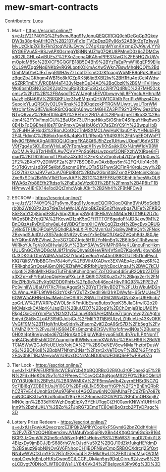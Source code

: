 # mew-smart-contracts

Contributors: Luca

1. Mart - https://escript.online/?s=eJztV21P40YQ%2Fs6vmJ6qq91yJonuQEQClRCiQ0chDeGqCp3QkqyDW3s38q4pAfHfO7t%2B2107vFx1qlTVEpDszDPv86x52AB8trZgTz1wyJlMyUzCkIpZGi1lxFkh2toqVU9JQvtwlC74gKzgnMYxnKVzmpZyA9uvLYY8BYG6EVuA5H9SJvAPXGcrmgYl8jNNhUZ1g07QKU8PMnnD0z6cZDMCwx8O2ILGHLx4viBUEsZ%2FXqZccpaQKA5mPPE37JwG%2FE5HQZkUjVymOpIqM85o%2BXlCF5GQGFB18B5D4Bh9%2BYzTaEaPmW1i8qEP59EiIeOUL9WZqg9Nq6NKb9vRG9LbptKOKmAcXw5Wkn7BswMhqNQOj%2BdOmhMa01vCJExTwgRWHAvZzLcbtDTsmC0zKfpaogWbMFB9qRpKJKmUzBqdZbJGKhgm4WB15e8kfCZpRK5j6ljoBXBI2Iw%2BH1Hu4qtCei4WdweSZRRTmEYJVRCBM4aT433vNzehDe34AO%2BqCbzK%2B9MH1VjHwoWg6bshDSNG5zDK2JpOtviuRqB2bqFuSQxLc2jRf7Q4RkD%2B7MH50ckomLy%2FzI%2B%2FBAsqdTtCWJJVghsEEVObvwnyhjL8FYncIuAHhruIMiAJz5jcBI466V%2BRQKFUcr31wEMgxhQHVWTCXhRrPcrIPlxWhzq4ChxSepolxYLuQRSClyO2L9VRnsk%2B9DqdzokPTRGNMUwtrUyaUTprWMWzc1mf2wGlfEViuRpR6rCGgd6tA6hwc4MGHIZA3PiT92Y3PPwlGez0fpuNTgQ9vdv%2B9eD0hk4P0%2BEfn%2Bj17uh%2BPjqdzgeTI9kb3X%2BcJpn4%2FY1vFmpIGU%2BaUSn73U7HqoHkksStOShtr04SfipaYHkq5wx30B41xFqDGEheiH8s7FQnPmxVQVeHbU6cYX7aSZnYC91Y%2BwpuHbB%2FuHH5FHgd3%2BpnJCoOQzTnMSXMCLAwjHuK1Ixu0YRvYHNubEPb2F4LFldxnC%2Bt6xix1gqK6J4qKx1fLftRspQrY949X9%2FdNgEEOfWoPTMy9OFBWdAXgAIIRROQIJOlqrgFKA8Qf6J5hZze1UHuwUOpaFJ6dVSTRV9f7gg4u5iOL6bnWHxLa67nTqmAqdX1Nyy1KhSajkk0XxNJmW1dV98WAxDMJvRU6TzrHMDLAw7QVVYPnSq6NaLwzpxof3ONFXzhWXIRqe6rFimad%2BlT62ihbxnxfTPkx5z4Xp1G%2FgKnZv2qq5yb47Q2agPUq0uw%2F2%2BXoP7y2DIWSF2a%2F77BSOB0uvOAxbBps5m%2FQrUlb14c36j5r3TdGvrrJsdB9F5eKbfJ5acnm61fnUOTa512FwwSICFinR48rqlJcwy%2B5O27tSzkzaJ9V7wCuAI76PbRbG%2BQw2Gbriif48ZxmXF1XtetcinK3nouZxe6xSDlu2BcWcV1kEf1ovvAAP%2BTG%2BFFF8Iz98GEhhlbfxesWxOL6NWA6z7rb86Efh2Ttdso%2FqEu3eVfzd031%2BF%2Fmns%2B4P8izT1BHPmwv4IErEX14e1bd2QtZnhoWgkJCkr%2B2Nh4%2FBtNFCw8

2. ESCROW - https://escript.online/?s=eJztV21P40YQ%2Fs6vmJ6qq91yJonuoEQClRCioqOQhnBVhU5oSdbBrb0b2WtKQPz3zq7t9e7a4eWqU6WqloBkZp95n2fNwwbgs7UFe%2FKBQ85ESmYChjSbpdFSRJyVqq2t6ugpSWgfjtIFH5AVnNM4hrN0TtNKb2D7tcWQp5Dh2YgtQPA%2FKcvwD1znK5oGFfITTTOF6gadoFNJD3Jxw9M%2BnOQzAsPvDtiCxhy8eL4gVBDGf1qmXHCWkCgOZjzxN%2BycBvxORUGZyBq5TFUkOjPOaPV5QhdRJjAgLXiPIXCMvnrGaTSjx8w2MfnQh%2FNokZBxypdSJutDUy3S57adc0N62zy0IwsYx5eDlaCfUXaQZVQoh8dzJ80JjektYQKmKWEZVhwL2cy3G7Q07Jgtc5H1lUYpNmEg%2B6IbSgTRh8waneWiRkoYJuFgVeXvBHwiaUSuY%2BpY6AVwSNiMPh9R4eKLQnouFncHkmUUU5hGCZWQDGcMJ8f71m9uQhva8QHeVRN4VfSnD7KxjoWLjKbvhjSMGJ3DKGdrOtniW49A7dxC3ZIYlubQov9ocYyA4tmD86OTUTB5f1mIPwcLKlQ7QliSVYIbBBGTm78J4oYy%2FBVlhUXADwx3EXVAEp4zsQkcz6R%2FRRkqhdSrrQceAjGmONCRZfaiWOtRRfbhUgtVcBocUnqaJ%2BWC7kEUglcgti%2BlqMhkH3qdTufEh6aKxhim0mqTZpTOGup4di5ruR2QIrb2ZDT6x3XZpHxFYrEaUepQjgHeraPXuLnBIQ69IG780XuzGx7%2Bkgx2er%2FNRicZPb3b%2FvXg9IZOD9PhHx%2Fp9e7ofj46nc4HkyPRG93%2FPE3y7Pc3vlnlIWU8aUYl7Xc7HauAggsSt%2BYgT3t1kvBD2T%2FLUzWkuMD2nCLWmuJA8FL9fWlHS3zY0kFrYZsTZxOedlIl9kI31rKDWwfsH65rMUJex7f6GWWaABHNeUwJMwIsDeOSI6%2BjWzThG9iCWNvQNrbXgsU9Hhcb7zpGrLW%2FWXRPpZWOL5niKFmKlbEsnq8ufps9goK35JIaGfrwIC2o20MCMskxkCANprK4JagIEH%2BiuUZO7%2Bog9%2BChOmjeB1pUM01fvRkg4OxiOr6YnmPxrVNzNXfyCJinuv6GdUyHQtMxieZrIqmyrevq22oAgtmEniydZ8kBvCLgAF3l9dDJolsjCu%2FMifY311jBt6UlzyLZfdkieUe43KvOKKVvGfF9M%2BTHgjVfnUbx9idn%2FaornZvjtDZqA9SrS7D%2Fb5eg%2FvLYMhZIXYr%2FvsJI4HS684DFsGmzmb9EtSVvXhxfqfmvdN0a%2Busmx0H0Xl4pt8nVpyebrd67Q5NrnXaXDBIgIWKdHjyuqElxDL4h7ru1LPXNon1TvgK4Cjvo9tFsb5DDYZuuqpjjhrjKWMvrummXWdVbz%2BVsH96%2BdV6TClA5WsV2GJdYeUEUcb7ohjDA%2F%2BSOeNEV8cwNMaFhztbfDusWx6J%2BOfKq8%2BqbM7Nfxm3tNsr%2Fzyt3xVeTDcwF%2BZ%2F4ng%2F4v0h8T1BJMeyvoAVrURUxOCNrMcND00pIUFG6QSePfwPBw0Zq

3. Tier Lock - https://escript.online/?s=eJx1kU1PAjEURff8ihcWCBuYcb4XbBQ0RBcG2BljOu3r0FDase2gE%2BN%2FdxiHqKDb25vTc%2FPeewCTCcyQC4XgNggMS22F0%2BbCQlnlUlDYYt3U9kR%2BPz5U%2BR3WMIXV%2FP5mvAwfb42uyrnEHSr3NC7Q9c7IBl8qYZCB01tUsJh10GO%2BPsQL1kC50bsrYtGPh%2F2YBhEhQRbRhCZR7vE44UnqhSzOAo976PvIs4AGQZow6nNC0jjMUhaFhCdZfEn7o87keoN0C4K3LlwY6zoRodoo128g7B%2BmneaG2OVP0%2BP4tmOH3mj87MN0ejqn%2B33dYKlWzhDqgEipXy3YEhUTqgCtZH00axrKNiWh1UHHikI1Inn9%2BzhfUKLY%2BZp%2FJpRG73EmdTE8OeIIBoOzcb2PTyDPsgc%3D

4. Lottery Prize Redeem - https://escript.online/?s=eJxtUsFqwkAQvecrprcEZIPQk2APlhYCoqKxF5GymlG2bnZCdhXbkH%2Fv7jZEYzOQHGbem3nvJVUAtuIYxq5giRIvXBn44KXgO4m6GcSxB164BCP2JzQpnVAl2QheScrN5Nvg1gHGsHqbvrPl8%2BbW37IjmqDl20dki1L84BIzxDy9jmBCJJErS688rhGVqOJsdNu5XZ%2BQJ10tIZkt1ukqHEYdmD%2BSeuz99pbNjNOvGV6FNhoqCH1jBOFN9wCmpI5RBOOXdrcrj2SfQxtNN4wWVQf3LmYE%2BTnfEXy5d4%2FMkit9wLI%2FBlfzdepMsgOVXMoqpLOxwfgEnLoHtKsGwoqSCtLCCFLOk4an5gs9DqLOirru82Jvzw8%2BoLCDvgt70DNo7LWT6O9Ws1iLY84XVk34%2F8eIgvoX3Py96g%3D%3D
